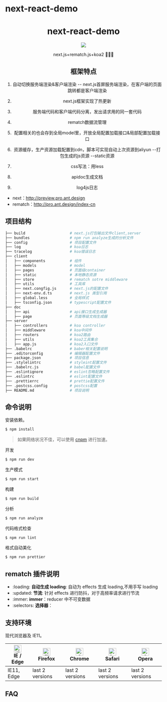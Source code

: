 # next-react-demo

<h1 align="center">next-react-demo</h1>

<div align="center">

![](https://assets.zeit.co/image/upload/v1538361091/repositories/next-js/next-js.png)

next.js+rematch.js+koa2 🎉🎉🎉

## 框架特点

1. 自动切换服务端渲染&客户端渲染
-- next.js首屏服务端渲染，在客户端的页面跳转都是客户端渲染

2. next.js框架实现了热更新

3. 服务端代码和客户端代码分离，发出请求用的同一套代码

4. rematch数据流管理

5. 配置相关的也会存到全局model里，开放全局配置加载接口&局部配置加载接口

6. 资源缓存，生产资源加载配置到cdn，脚本可实现自动上次资源到aliyun
   --打包生成的js资源
   --static资源

7. css写法：用less

8. apidoc生成文档

9. log4js日志


</div>

- next：http://preview.pro.ant.design
- rematch：http://pro.ant.design/index-cn

## 项目结构

```bash
├── build                    # next.js打包输出文件client,server
├── bundles                  # npm run analyze生成的分析文件
├── config                   # 项目配置文件
├── log                      # koa日志
├── tracelog                 # koa错误日志
├── client
│   ├── components           # 组件
│   ├── models               # model
│   ├── pages                # 页面级container
│   ├── static               # 本地静态资源
│   ├── store                # rematch sotre middleware
│   ├── utils                # 工具库
│   ├── next.congfig.js      # next.js的配置文件
│   ├── next-env.d.ts        # next.js 类型引用
│   ├── global.less          # 全局样式
│   ├── tsconfig.json        # typescript配置文件
├── doc
│   ├── api                  # api接口生成生成器
│   ├── page                 # 页面等级文档生成器
├── server
│   ├── controllers          # koa controller
│   ├── middleware           # koa中间件
│   ├── routers              # koa2路由
│   ├── utils                # koa2工具集合
│   ├── app.js               # koa2入口文件
├── .babelrc                 # baber相关配置说明
├── .editorconfig            # 编辑器配置文件
├── package.json             # 项目信息
├── .stylelintrc             # styleint配置文件
├── .babelrc.js              # babel配置文件
├── .eslintignore            # eslint忽略配置文件
├── .eslintrc                # eslint配置文件
├── .prettierrc              # prettie配置文件
├── .postcss.config          # postcss配置
├── README.md                # 项目说明
```

## 命令说明

安装依赖。

```bash
$ npm install
```

> 如果网络状况不佳，可以使用 [cnpm](https://cnpmjs.org/) 进行加速。

开发

```bash
$ npm run dev
```

生产模式

```bash
$ npm run start
```

构建

```bash
$ npm run build
```

分析

```bash
$ npm run analyze
```

代码格式检查

```bash
$ npm run lint
```

格式自动美化

```bash
$ npm run prettier
```

## rematch 插件说明

- :loading: **自动生成 loading**: 自动为 effects 生成 loading,不用手写 loading
- :updated: **节流**: 针对 effects 进行防抖，对于高频率请求进行节流
- :immer: **immer**：reducer 中不可变数据
- :selectors: **选择器**：

## 支持环境

现代浏览器及 IE11。

| [<img src="https://raw.githubusercontent.com/alrra/browser-logos/master/src/edge/edge_48x48.png" alt="IE / Edge" width="24px" height="24px" />](http://godban.github.io/browsers-support-badges/)</br>IE / Edge | [<img src="https://raw.githubusercontent.com/alrra/browser-logos/master/src/firefox/firefox_48x48.png" alt="Firefox" width="24px" height="24px" />](http://godban.github.io/browsers-support-badges/)</br>Firefox | [<img src="https://raw.githubusercontent.com/alrra/browser-logos/master/src/chrome/chrome_48x48.png" alt="Chrome" width="24px" height="24px" />](http://godban.github.io/browsers-support-badges/)</br>Chrome | [<img src="https://raw.githubusercontent.com/alrra/browser-logos/master/src/safari/safari_48x48.png" alt="Safari" width="24px" height="24px" />](http://godban.github.io/browsers-support-badges/)</br>Safari | [<img src="https://raw.githubusercontent.com/alrra/browser-logos/master/src/opera/opera_48x48.png" alt="Opera" width="24px" height="24px" />](http://godban.github.io/browsers-support-badges/)</br>Opera |
| --- | --- | --- | --- | --- |
| IE11, Edge | last 2 versions | last 2 versions | last 2 versions | last 2 versions |

## FAQ

